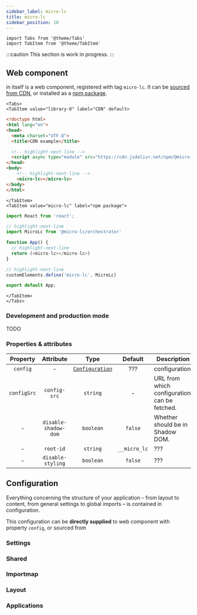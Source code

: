 ```yaml
---
sidebar_label: micro-lc
title: micro-lc
sidebar_position: 10
---
```


```mdx-code-block
import Tabs from '@theme/Tabs'
import TabItem from '@theme/TabItem'
```

:::caution
This section is work in progress.
:::

## Web component

<micro-lc></micro-lc> in itself is a web component, registered with tag `micro-lc`. It can be
[sourced from CDN](https://www.jsdelivr.com/package/npm/@micro-lc/orchestrator), or installed as a
[npm package](https://www.npmjs.com/package/@micro-lc/orchestrator).

```mdx-code-block 
<Tabs>
<TabItem value="library-0" label="CDN" default>
```
```html title="index.html"
<!doctype html>
<html lang="en">
<head>
  <meta charset="UTF-8">
  <title>CDN example</title>

  <!-- highlight-next-line -->
  <script async type="module" src="https://cdn.jsdelivr.net/npm/@micro-lc/orchestrator@latest/dist/micro-lc.production.js"></script>
</head>
<body>
    <!-- highlight-next-line -->
    <micro-lc></micro-lc>
</body>
</html>
```
```mdx-code-block
</TabItem>
<TabItem value="micro-lc" label="npm package">
```
```typescript title="App.tsx"
import React from 'react';

// highlight-next-line
import MicroLc from '@micro-lc/orchestrator'

function App() {
  // highlight-next-line
  return (<micro-lc></micro-lc>)
}

// highlight-next-line
customElements.define('micro-lc', MicroLc)

export default App;
```
```mdx-code-block
</TabItem>
</Tabs>
```

### Development and production mode

TODO

### Properties & attributes


|  Property   |      Attribute       |                          Type                           |   Default    | Description                                            |
|:-----------:|:--------------------:|:-------------------------------------------------------:|:------------:|--------------------------------------------------------|
|  `config`   |          -           | <code><a href="#configuration">Configuration</a></code> |     ???      | <micro-lc></micro-lc> configuration.                   |
| `configSrc` |     `config-src`     |                   <code>string</code>                   |      -       | URL from which configuration can be fetched.           |
|      -      | `disable-shadow-dom` |                  <code>boolean</code>                   |   `false`    | Whether <micro-lc></micro-lc> should be in Shadow DOM. |
|      -      |      `root-id`       |                   <code>string</code>                   | `__micro_lc` | ???                                                    |
|      -      |  `disable-styling`   |                  <code>boolean</code>                   |   `false`    | ???                                                    |

## Configuration

Everything concerning the structure of your application – from layout to content, from general settings to global 
imports – is contained in <micro-lc></micro-lc> configuration.

This configuration can be **directly supplied** to <micro-lc></micro-lc> web component with property `config`, or
sourced from

### Settings

### Shared

### Importmap

### Layout

### Applications
